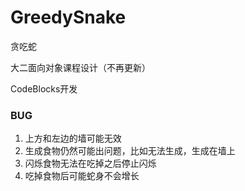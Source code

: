# GreedySnake
贪吃蛇

大二面向对象课程设计（不再更新）

CodeBlocks开发

### BUG
1. 上方和左边的墙可能无效
2. 生成食物仍然可能出问题，比如无法生成，生成在墙上
3. 闪烁食物无法在吃掉之后停止闪烁
4. 吃掉食物后可能蛇身不会增长
